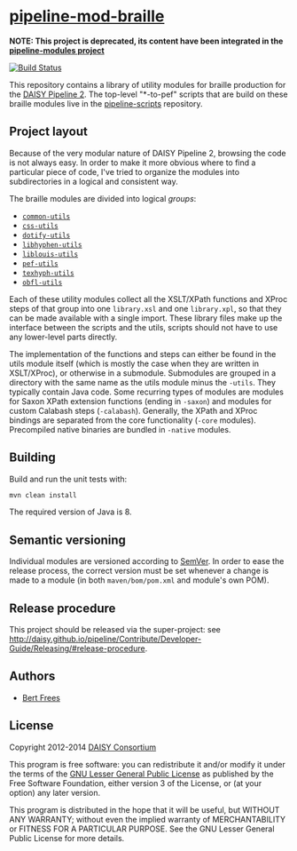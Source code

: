 [pipeline-mod-braille][]
========================

**NOTE: This project is deprecated, its content have been integrated in the [pipeline-modules project](https://github.com/daisy/pipeline-modules)**

[![Build Status](https://travis-ci.org/daisy/pipeline-mod-braille.png?branch=master)](https://travis-ci.org/daisy/pipeline-mod-braille)

This repository contains a library of utility modules for braille
production for the [DAISY Pipeline 2][pipeline]. The top-level
"*-to-pef" scripts that are build on these braille modules live in the
[pipeline-scripts][] repository.


Project layout
--------------
Because of the very modular nature of DAISY Pipeline 2, browsing the
code is not always easy. In order to make it more obvious where to
find a particular piece of code, I've tried to organize the modules
into subdirectories in a logical and consistent way.

The braille modules are divided into logical *groups*:

- [`common-utils`](common-utils/src/main)
- [`css-utils`](css-utils)
- [`dotify-utils`](dotify-utils)
- [`libhyphen-utils`](libhyphen-utils)
- [`liblouis-utils`](liblouis-utils)
- [`pef-utils`](pef-utils)
- [`texhyph-utils`](texhyph-utils)
- [`obfl-utils`](obfl-utils)

Each of these utility modules collect all the XSLT/XPath functions and
XProc steps of that group into one `library.xsl` and one
`library.xpl`, so that they can be made available with a single
import. These library files make up the interface between the scripts
and the utils, scripts should not have to use any lower-level parts
directly.

The implementation of the functions and steps can either be found in
the utils module itself (which is mostly the case when they are
written in XSLT/XProc), or otherwise in a submodule. Submodules are
grouped in a directory with the same name as the utils module minus
the `-utils`.  They typically contain Java code. Some recurring types
of modules are modules for Saxon XPath extension functions (ending in
`-saxon`) and modules for custom Calabash steps (`-calabash`).
Generally, the XPath and XProc bindings are separated from the core
functionality (`-core` modules). Precompiled native binaries are
bundled in `-native` modules.


Building
--------
Build and run the unit tests with:

```sh
mvn clean install
```

The required version of Java is 8.

Semantic versioning
-------------------
Individual modules are versioned according to [SemVer](http://semver.org/). In order to ease the
release process, the correct version must be set whenever a change is made to a module (in both
`maven/bom/pom.xml` and module's own POM).

Release procedure
-----------------
This project should be released via the super-project: see
http://daisy.github.io/pipeline/Contribute/Developer-Guide/Releasing/#release-procedure.

Authors
-------
- [Bert Frees][bert]

License
-------
Copyright 2012-2014 [DAISY Consortium][daisy] 

This program is free software: you can redistribute it and/or modify
it under the terms of the [GNU Lesser General Public License][lgpl]
as published by the Free Software Foundation, either version 3 of
the License, or (at your option) any later version.

This program is distributed in the hope that it will be useful,
but WITHOUT ANY WARRANTY; without even the implied warranty of
MERCHANTABILITY or FITNESS FOR A PARTICULAR PURPOSE. See the
GNU Lesser General Public License for more details.


[pipeline-mod-braille]: https://github.com/daisy/pipeline-mod-braille
[pipeline-scripts]: https://github.com/daisy/pipeline-scripts
[pipeline]: http://daisy.github.io/pipeline
[bert]: http://github.com/bertfrees
[daisy]: http://www.daisy.org
[lgpl]: http://www.gnu.org/licenses/lgpl.html

